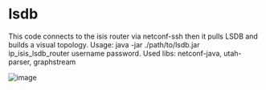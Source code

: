 # lsdb
This code connects to the isis router via netconf-ssh then it pulls LSDB and builds a visual topology.
Usage: java -jar ./path/to/lsdb.jar ip_isis_lsdb_router username password.
Used libs: netconf-java, utah-parser, graphstream

![image](https://user-images.githubusercontent.com/24624159/104305598-b032c900-54ee-11eb-95e2-a292c519fe48.jpeg)
